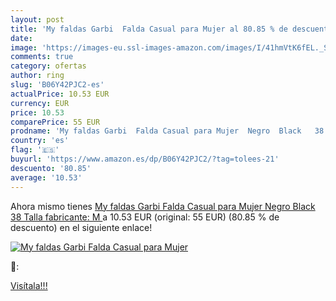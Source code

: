 ```yaml
---
layout: post
title: 'My faldas Garbi  Falda Casual para Mujer al 80.85 % de descuento'
date: 
image: 'https://images-eu.ssl-images-amazon.com/images/I/41hmVtK6fEL._SL200_.jpg'
comments: true
category: ofertas
author: ring
slug: 'B06Y42PJC2-es'
actualPrice: 10.53 EUR
currency: EUR
price: 10.53
comparePrice: 55 EUR
prodname: 'My faldas Garbi  Falda Casual para Mujer  Negro  Black   38  Talla fabricante: M '
country: 'es'
flag: '🇪🇸'
buyurl: 'https://www.amazon.es/dp/B06Y42PJC2/?tag=tolees-21'
descuento: '80.85'
average: '10.53'
---
```


Ahora mismo tienes [My faldas Garbi  Falda Casual para Mujer  Negro  Black   38  Talla fabricante: M ](https://www.amazon.es/dp/B06Y42PJC2/?tag=tolees-21) a 10.53 EUR (original: 55 EUR) (80.85 %  de descuento) en el siguiente enlace!

[![My faldas Garbi  Falda Casual para Mujer](https://images-eu.ssl-images-amazon.com/images/I/41hmVtK6fEL._SL200_.jpg)](https://www.amazon.es/dp/B06Y42PJC2/?tag=tolees-21)

🔎:


[Visítala!!!](https://www.amazon.es/dp/B06Y42PJC2/?tag=tolees-21)
